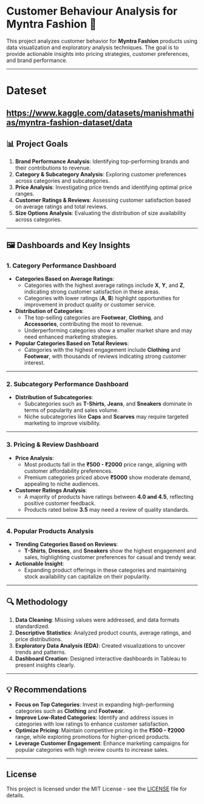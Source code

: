# Customer Behaviour Analysis for Myntra Fashion 🎯

This project analyzes customer behavior for **Myntra Fashion** products using data visualization and exploratory analysis techniques. The goal is to provide actionable insights into pricing strategies, customer preferences, and brand performance.

---
# Dateset
https://www.kaggle.com/datasets/manishmathias/myntra-fashion-dataset/data
---

## 📊 Project Goals
1. **Brand Performance Analysis**: Identifying top-performing brands and their contributions to revenue.
2. **Category & Subcategory Analysis**: Exploring customer preferences across categories and subcategories.
3. **Price Analysis**: Investigating price trends and identifying optimal price ranges.
4. **Customer Ratings & Reviews**: Assessing customer satisfaction based on average ratings and total reviews.
5. **Size Options Analysis**: Evaluating the distribution of size availability across categories.

---

## 🖼️ Dashboards and Key Insights

### 1. **Category Performance Dashboard**
- **Categories Based on Average Ratings**:
  - Categories with the highest average ratings include **X**, **Y**, and **Z**, indicating strong customer satisfaction in these areas.
  - Categories with lower ratings (**A**, **B**) highlight opportunities for improvement in product quality or customer service.
- **Distribution of Categories**:
  - The top-selling categories are **Footwear**, **Clothing**, and **Accessories**, contributing the most to revenue.
  - Underperforming categories show a smaller market share and may need enhanced marketing strategies.
- **Popular Categories Based on Total Reviews**:
  - Categories with the highest engagement include **Clothing** and **Footwear**, with thousands of reviews indicating strong customer interest.

---

### 2. **Subcategory Performance Dashboard**
- **Distribution of Subcategories**:
  - Subcategories such as **T-Shirts**, **Jeans**, and **Sneakers** dominate in terms of popularity and sales volume.
  - Niche subcategories like **Caps** and **Scarves** may require targeted marketing to improve visibility.

---

### 3. **Pricing & Review Dashboard**
- **Price Analysis**:
  - Most products fall in the **₹500 - ₹2000** price range, aligning with customer affordability preferences.
  - Premium categories priced above **₹5000** show moderate demand, appealing to niche audiences.
- **Customer Ratings Analysis**:
  - A majority of products have ratings between **4.0 and 4.5**, reflecting positive customer feedback.
  - Products rated below **3.5** may need a review of quality standards.

---

### 4. **Popular Products Analysis**
- **Trending Categories Based on Reviews**:
  - **T-Shirts**, **Dresses**, and **Sneakers** show the highest engagement and sales, highlighting customer preferences for casual and trendy wear.
- **Actionable Insight**:
  - Expanding product offerings in these categories and maintaining stock availability can capitalize on their popularity.

---

## 🔍 Methodology
1. **Data Cleaning**: Missing values were addressed, and data formats standardized.
2. **Descriptive Statistics**: Analyzed product counts, average ratings, and price distributions.
3. **Exploratory Data Analysis (EDA)**: Created visualizations to uncover trends and patterns.
4. **Dashboard Creation**: Designed interactive dashboards in Tableau to present insights clearly.

---

## 💡 Recommendations
- **Focus on Top Categories**: Invest in expanding high-performing categories such as **Clothing** and **Footwear**.
- **Improve Low-Rated Categories**: Identify and address issues in categories with low ratings to enhance customer satisfaction.
- **Optimize Pricing**: Maintain competitive pricing in the **₹500 - ₹2000** range, while exploring promotions for higher-priced products.
- **Leverage Customer Engagement**: Enhance marketing campaigns for popular categories with high review counts to increase sales.

---
## License
This project is licensed under the MIT License - see the [LICENSE](LICENSE) file for details.
